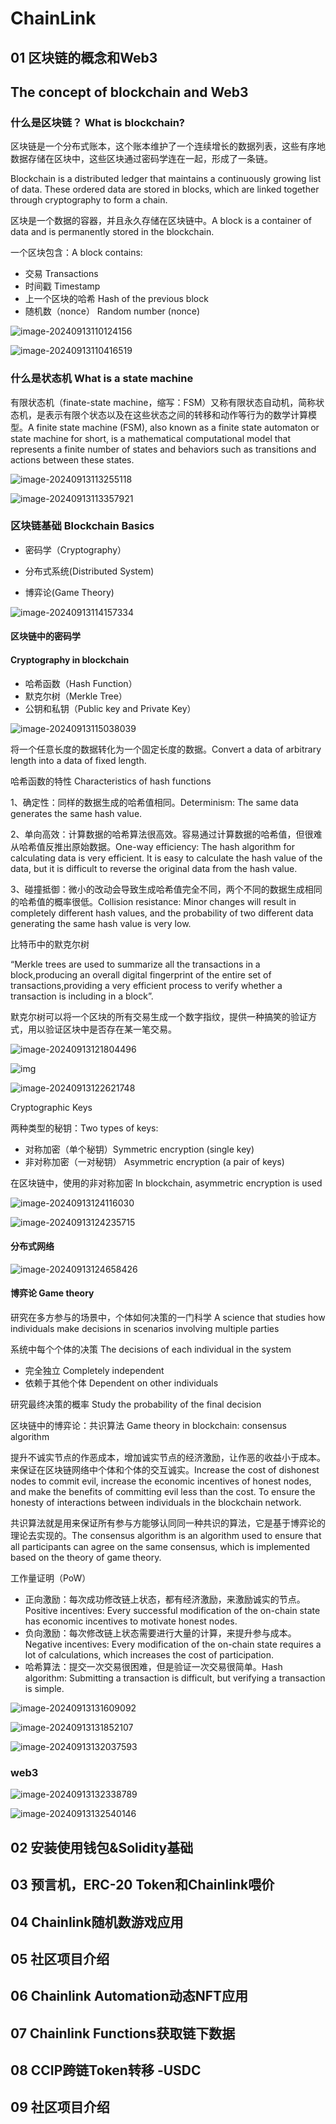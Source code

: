 # ChainLink

## 01 区块链的概念和Web3 

## The concept of blockchain and Web3

### 什么是区块链？ What is blockchain?

区块链是一个分布式账本，这个账本维护了一个连续增长的数据列表，这些有序地数据存储在区块中，这些区块通过密码学连在一起，形成了一条链。

Blockchain is a distributed ledger that maintains a continuously growing list of data. These ordered data are stored in blocks, which are linked together through cryptography to form a chain.

区块是一个数据的容器，并且永久存储在区块链中。A block is a container of data and is permanently stored in the blockchain.

一个区块包含：A block contains:

- 交易 Transactions
- 时间戳 Timestamp
- 上一个区块的哈希 Hash of the previous block
- 随机数（nonce） Random number (nonce)

<img src="images/image-20240913110124156.png" alt="image-20240913110124156"  />

![image-20240913110416519](images/image-20240913110416519.png)

### 什么是状态机 What is a state machine

有限状态机（finate-state machine，缩写：FSM）又称有限状态自动机，简称状态机，是表示有限个状态以及在这些状态之间的转移和动作等行为的数学计算模型。A finite state machine (FSM), also known as a finite state automaton or state machine for short, is a mathematical computational model that represents a finite number of states and behaviors such as transitions and actions between these states.

![image-20240913113255118](images/image-20240913113255118.png)

![image-20240913113357921](images/image-20240913113357921.png)

### 区块链基础 Blockchain Basics

- 密码学（Cryptography）

- 分布式系统(Distributed System)

- 博弈论(Game Theory)

![image-20240913114157334](images/image-20240913114157334.png)

#### 区块链中的密码学 

#### Cryptography in blockchain

- 哈希函数（Hash Function）
- 默克尔树（Merkle Tree）
- 公钥和私钥（Public key and Private Key）

![image-20240913115038039](images/image-20240913115038039.png)

将一个任意长度的数据转化为一个固定长度的数据。Convert a data of arbitrary length into a data of fixed length.

哈希函数的特性 Characteristics of hash functions

1、确定性：同样的数据生成的哈希值相同。Determinism: The same data generates the same hash value.

2、单向高效：计算数据的哈希算法很高效。容易通过计算数据的哈希值，但很难从哈希值反推出原始数据。One-way efficiency: The hash algorithm for calculating data is very efficient. It is easy to calculate the hash value of the data, but it is difficult to reverse the original data from the hash value.

3、碰撞抵御：微小的改动会导致生成哈希值完全不同，两个不同的数据生成相同的哈希值的概率很低。Collision resistance: Minor changes will result in completely different hash values, and the probability of two different data generating the same hash value is very low.

比特币中的默克尔树

“Merkle trees are used to summarize all the transactions in  a block,producing an overall digital fingerprint of the entire set of transactions,providing a very efficient process to verify whether a transaction is including in a block”.

默克尔树可以将一个区块的所有交易生成一个数字指纹，提供一种搞笑的验证方式，用以验证区块中是否存在某一笔交易。

![image-20240913121804496](images/image-20240913121804496.png)



![img](images/68747470733a2f2f692e696d6775722e636f6d2f5873784d4130622e706e67.png)

![image-20240913122621748](images/image-20240913122621748.png)

Cryptographic Keys

两种类型的秘钥：Two types of keys:

- 对称加密（单个秘钥）Symmetric encryption (single key)
- 非对称加密（一对秘钥） Asymmetric encryption (a pair of keys)

在区块链中，使用的非对称加密 In blockchain, asymmetric encryption is used

![image-20240913124116030](images/image-20240913124116030.png)

![image-20240913124235715](images/BigData.png)

#### 分布式网络

![image-20240913124658426](images/image-20240913124658426.png)

#### 博弈论 Game theory

研究在多方参与的场景中，个体如何决策的一门科学 A science that studies how individuals make decisions in scenarios involving multiple parties

系统中每个个体的决策 The decisions of each individual in the system

- 完全独立 Completely independent
- 依赖于其他个体 Dependent on other individuals

研究最终决策的概率 Study the probability of the final decision

区块链中的博弈论：共识算法 Game theory in blockchain: consensus algorithm

提升不诚实节点的作恶成本，增加诚实节点的经济激励，让作恶的收益小于成本。来保证在区块链网络中个体和个体的交互诚实。Increase the cost of dishonest nodes to commit evil, increase the economic incentives of honest nodes, and make the benefits of committing evil less than the cost. To ensure the honesty of interactions between individuals in the blockchain network.

共识算法就是用来保证所有参与方能够认同同一种共识的算法，它是基于博弈论的理论去实现的。The consensus algorithm is an algorithm used to ensure that all participants can agree on the same consensus, which is implemented based on the theory of game theory.

工作量证明（PoW）

- 正向激励：每次成功修改链上状态，都有经济激励，来激励诚实的节点。Positive incentives: Every successful modification of the on-chain state has economic incentives to motivate honest nodes.
- 负向激励：每次修改链上状态需要进行大量的计算，来提升参与成本。Negative incentives: Every modification of the on-chain state requires a lot of calculations, which increases the cost of participation.
- 哈希算法：提交一次交易很困难，但是验证一次交易很简单。Hash algorithm: Submitting a transaction is difficult, but verifying a transaction is simple.

![image-20240913131609092](images/image-20240913131609092.png)



![image-20240913131852107](images/image-20240913131852107.png)

![image-20240913132037593](images/image-20240913132037593.png)

### web3

![image-20240913132338789](images/image-20240913132338789.png)

![image-20240913132540146](images/image-20240913132540146.png)





## 02 安装使用钱包&Solidity基础





## 03 预言机，ERC-20 Token和Chainlink喂价





## 04 Chainlink随机数游戏应用



## 05 社区项目介绍



## 06 Chainlink Automation动态NFT应用



## 07 Chainlink Functions获取链下数据



## 08 CCIP跨链Token转移 -USDC



## 09 社区项目介绍